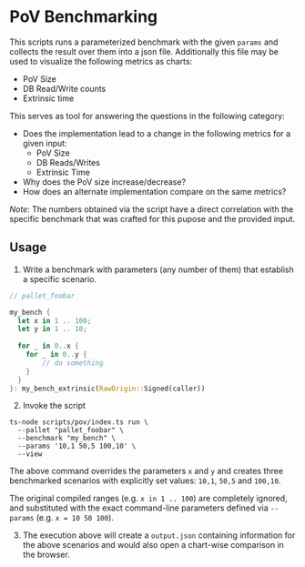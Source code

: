 # PoV Benchmarking
This scripts runs a parameterized benchmark with the given `params` and collects the result over them
into a json file. Additionally this file may be used to visualize the following metrics as charts:
* PoV Size
* DB Read/Write counts
* Extrinsic time

This serves as tool for answering the questions in the following category:
* Does the implementation lead to a change in the following metrics for a given input:
    * PoV Size
    * DB Reads/Writes
    * Extrinsic Time
* Why does the PoV size increase/decrease?
* How does an alternate implementation compare on the same metrics?

_Note:_ The numbers obtained via the script have a direct correlation with the specific benchmark that was crafted for this pupose and the provided input.

## Usage
1. Write a benchmark with parameters (any number of them) that establish a specific scenario.
```rust
// pallet_foobar

my_bench {
  let x in 1 .. 100;
  let y in 1 .. 10;
  
  for _ in 0..x {
    for _ in 0..y {
        // do something
    }
  }
}: my_bench_extrinsic(RawOrigin::Signed(caller))
```

2. Invoke the script
```
ts-node scripts/pov/index.ts run \
  --pallet "pallet_foobar" \
  --benchmark "my_bench" \
  --params '10,1 50,5 100,10' \
  --view
```
The above command overrides the parameters `x` and `y` and creates three benchmarked scenarios with explicitly set values: `10,1`, `50,5` and `100,10`. 

The original compiled ranges (e.g. `x in 1 .. 100`)  are completely ignored, and substituted with the exact command-line parameters defined via `--params` (e.g. `x = 10 50 100`).

3. The execution above will create a `output.json` containing information for the above scenarios and would also open a chart-wise comparison in the browser.
